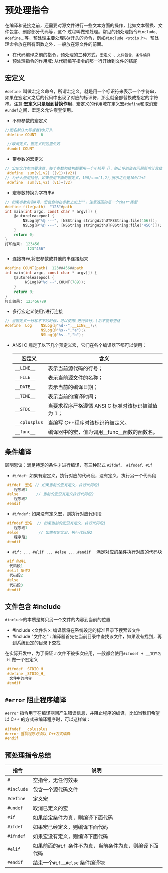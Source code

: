 # 预处理指令
在编译和链接之前，还需要对源文件进行一些文本方面的操作，比如文本替换、文件包含、删除部分代码等，这个
过程叫做预处理。常见的预处理指令`#include`、`#define`...等，预处理主要处理以`#`开头的命令，例如`#include <stdio.h>`，预处理命令放在所有函数之外，一般放在源文件的前面。

* 在代码编译之前的指令，预处理的三种方式，`宏定义 、文件包含、条件编译`
* 预处理指令的作用域: 从代码编写指令的那一行开始到文件的结尾

## 宏定义
`#define `叫做宏定义命令，所谓宏定义，就是用一个标识符来表示一个字符串，如果在宏定义之后的代码中出现了对应的标识符，那么就全部替换成指定的字符串。注意:**宏定义只是起到替换作用**，宏定义的作用域在定义宏`#define`和取消宏`#undef`之间，宏定义允许嵌套使用。

* 不带参数的宏定义
```c
//宏名默认大写或者以k开头
 #define COUNT  6  

 //取消定义，宏定义到这里失效
 #undef COUNT  
```

* 带参数的宏定义
```c
// 宏定义传参时要注意，每个参数和结构都要用一个小括号（），防止传的值有问题影响计算结果，因为宏仅仅只有替换作用。注意宏名和形参列表之间不能有空格
 #define  sum(v1,v2) ((v1)+(v2))     
// 为什么使用括号，如果使用下面的宏定义，100/sum(1,2),展示之后是100/1+2
 #define  sum(v1,v2) (v1)+(v2)
```

* 宏参数转换为字符串`#`
```c
// 如果参数前有#号，宏会自动在参数上加上""，注意返回的是一个char*类型
#define file(path)  "123"#path
int main(int argc, const char * argv[]) {
    @autoreleasepool {
        NSLog(@"%@ ---", [NSString stringWithUTF8String:file(456)]);
        NSLog(@"%@ ---", [NSString stringWithUTF8String:file("456")]);
    }
    return 0;
}
打印结果： 123456
          123"456"
```

* 连接符`##`,将宏参数或其他的串连接起来
```c
#define COUNT(path)  123##456##path
int main(int argc, const char * argv[]) {
    @autoreleasepool {
         NSLog(@"%d --",COUNT(789));
    }
    return 0;
}
打印结果： 123456789
```

* 多行宏定义使用`\`进行连接
```c
// 当宏定义一行写不下的时候，可以使用\进行换行，\后不能有空格
#define  Log    NSLog(@"%d--",__LINE__);\
                NSLog(@"%s--","a");\
                NSLog(@"%s--","b");
```

* ANSI C 规定了以下几个预定义宏，它们在各个编译器下都可以使用：

   宏定义 | 含义
   ------- | -------
   `__LINE__` | 表示当前源代码的行号；
   `__FILE__` | 表示当前源文件的名称；
   `__DATE__` | 表示当前的编译日期；
   `__TIME__` | 表示当前的编译时间；
   `__STDC__` | 当要求程序严格遵循 ANSI C 标准时该标识被赋值为 1；
   `__cplusplus` | 当编写 C++程序时该标识符被定义。
   `__func__`    | 编译器中的宏，值为调用__func__函数的函数名。

## 条件编译
顾明思议：满足特定的条件才进行编译，有三种形式  `#ifdef、 #ifndef、#if`

* `#ifdef:` 如果有宏定义，执行对应的代码段，没有定义，执行另一个代码段
```c
 #ifdef  宏名 // 如果当前的宏有定义，执行代码段1
    程序段1
 #else        // 当前的宏没有定义执行代码段2
    程序段2
 #endif
```
* `#ifndef:` 如果没有定义宏，则执行对应代码段
```c
 #ifndef 宏名  // 如果当前的宏没有定义，执行代码段1
    程序段1
 #else         // 如果有定义宏，执行代码段2
    程序段2
 #endif
```

* `#if: ... #elif ... #else ....#endif  ` 满足对应的条件执行对应的代码块
```c
 #if 条件1
  代码段1
 #elif 条件2
  代码段2
 #else
  代码段3
 #endif
```

## 文件包含 #include
`#include`的本质是拷贝另一个文件的内容到当前的位置
* #include <文件名>: 编译器将在系统设定的标准目录下搜索该文件
* #include "文件名" : 编译器首先在当前目录中查找该文件，如果没有找到，再到系统设定的目录下查找

在实际开发中，为了保证`.h`文件不被多次应用，一般都会使用`#ifndef + __文件名_H_`做一个宏定义

```c
 #ifndef _STDIO_H_
 #define _STDIO_H_
  文件中的内容
 #endif
```

## `#error` 阻止程序编译
`#error` 指令用于在编译期间产生错误信息，并阻止程序的编译，比如当我们希望以 C++ 的方式来编译程序时，可以这样做：
```c
#ifndef __cplusplus
#error 当前程序必须以 C++方式编译
#endif
```

## 预处理指令总结

指令 | 说明
---|---
`#` | 空指令，无任何效果
`#include` | 包含一个源代码文件
`#define` | 定义宏
`#undef` | 取消已定义的宏
`#if` | 如果给定条件为真，则编译下面代码
`#ifdef` | 如果宏已经定义，则编译下面代码
`#ifndef` | 如果宏没有定义，则编译下面代码
`#elif` | 如果前面的`#if `条件不为真，当前条件为真，则编译下面代码
`#endif` | 结束一个`#if……#else` 条件编译块